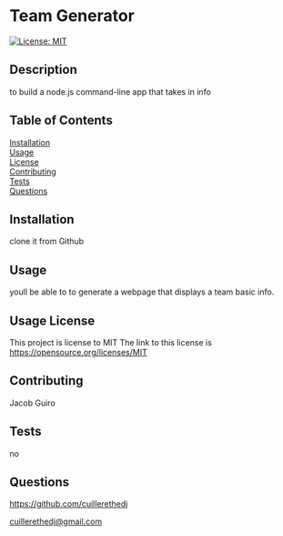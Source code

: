 # Team Generator
[![License: MIT](https://img.shields.io/badge/License-MIT-yellow.svg)](https://opensource.org/licenses/MIT)

## Description 

to build a node.js command-line app that takes in info 

## Table of Contents

[Installation](#Installation)  
[Usage](#Usage)  
[License](#License)  
[Contributing](#Contribution-Guidelines)  
[Tests](#How-To-Test)  
[Questions](#Questions)

## Installation

clone it from Github

## Usage

youll be able to to generate a webpage that displays a team basic info.

## Usage License
This project is license to MIT
The link to this license is https://opensource.org/licenses/MIT

## Contributing 

Jacob Guiro

## Tests

no

## Questions

https://github.com/cuillerethedj  


cuillerethedj@gmail.com

